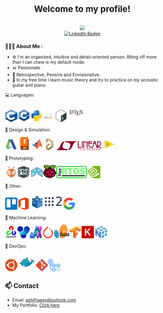 <div id="header" align="center">
  <h1>Welcome to my profile!</h1>
  <img src="https://komarev.com/ghpvc/?username=ashifraees99&style=flat-square&color=green" alt=""/> <br>
  <img src="/giphy.gif" width="200"/>

  <div id="badges">
    <a href="https://www.linkedin.com/in/ashifraees/">
      <img src="https://img.shields.io/badge/LinkedIn-blue?style=for-the-badge&logo=linkedin&logoColor=white" alt="LinkedIn Badge"/>
    </a>
  </div>
</div>

### 👨🏻‍💻 About Me :
- ⚙️ I'm an organized, intuitive and detail-oriented person. Biting off more than I can chew is my default mode.
- 📊 Passionate .
- 💭 Retrospective, Pensive and Envisionative.
- 🔬 In my free time I learn music theory and try to practice on my acoustic guitar and piano.

💻 Languages:

<img src="./Assets/Languages/C.svg" width="40" height="40"/><img src="./Assets/Languages/Cpp.svg" width="43" height="43"/><img src="./Assets/Languages/Python.svg" width="40" height="40"/><img src="./Assets/Languages/MySQL.svg" width="40" height="40"/><img src="./Assets/Languages/Bash.svg" width="40" height="40"/><img src="./Assets/Languages/Latex.svg" width="60" height="60"/>

🎨 Design & Simulation:

<img src="./Assets/Design%20&%20Simulation/AutoDesk.svg" width="40" height="40"/><img src="./Assets/Design%20&%20Simulation/F360.svg" width="45" height="45"/><img src="./Assets/Design%20&%20Simulation/MatLab.svg" width="40" height="40"/><img src="./Assets/Design%20&%20Simulation/Altium.svg" width="40" height="40"/><img src="./Assets/Design%20&%20Simulation/LTSpice.svg" width="150" height="30"/> <img src="./Assets/Design%20&%20Simulation/LabView.svg" width="40" height="40"/>

🔧 Prototyping:

<img src="./Assets/Protoyping/PlatformIO.svg" width="40" height="40"/><img src="./Assets/Protoyping/MPLAB%20X.svg" width="40" height="40"/> <img src="./Assets/Protoyping/ICEStudio.svg" width="40" height="40"/><img src="./Assets/Protoyping/RasPi.svg" width="43" height="43"/><img src="./Assets/Protoyping/FreeRTOS.svg" width="100" height="40"/> <img src="./Assets/Protoyping/Nvidia.svg" width="40" height="40"/>

📁 Other:

<img src="./Assets/Other/Trello.svg" width="40" height="40"/><img src="./Assets/Other/Office.svg" width="40" height="40"/><img src="./Assets/Other/AWSIoT.svg" width="50" height="50"/><img src="./Assets/Other/ROS2.svg" width="55" height="55"/> <img src="./Assets/Other/GSuite.svg" width="40" height="40"/>

🤖 Machine Learning:

<img src="./Assets/Machine%20Learning/OpenCV.svg" width="40" height="40"/><img src="./Assets/Machine%20Learning/YOLO.svg" width="40" height="40"/><img src="./Assets/Machine%20Learning/JAX.svg" width="40" height="40"/><img src="./Assets/Machine%20Learning/PyTorch.svg" width="40" height="40"/><img src="./Assets/Machine%20Learning/SciKit.svg" width="50" height="45"/><img src="./Assets/Machine%20Learning/TensorFlow.svg" width="40" height="40"/><img src="./Assets/Machine%20Learning/Keras.svg" width="40" height="40"/> <img src="./Assets/Machine%20Learning/NumPy.svg" width="40" height="40"/>

🔧 DevOps:

<img src="./Assets/DevOps/Ubuntu.svg" width="40" height="40"/><img src="./Assets/DevOps/Docker.svg" width="60" height="60"/><img src="./Assets/DevOps/Git.svg" width="40" height="40"/><img src="./Assets/DevOps/GitHubActions.svg" width="40" height="40"/>

## 📫 Contact

- Email: [ashifraees@outlook.com](mailto:ashifraees@outlook.com)
- My Portfolio: [Click here](https://ashifraees99.github.io/)

<!-- ## 📊 GitHub Stats

![Your GitHub stats](https://github-readme-stats.vercel.app/api?username=ashifraees99&show_icons=true&theme=radical)
-->
